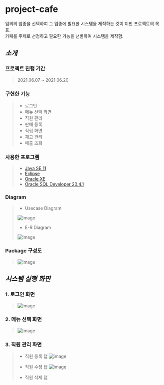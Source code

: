 # project-cafe
임의의 업종을 선택하여 그 업종에 필요한 시스템을 제작하는 것이 이번 프로젝트의 목표.<br>
카페를 주제로 선정하고 필요한 기능을 선별하여 시스템을 제작함.

## *소개*
### 프로젝트 진행 기간
> 2021.06.07 ~ 2021.06.20

### 구현한 기능
> * 로그인
> * 메뉴 선택 화면
> * 직원 관리
> * 판매 등록
> * 적립 화면
> * 재고 관리
> * 매출 조회

### 사용한 프로그램
> * [Java SE 11](https://www.oracle.com/kr/java/technologies/javase-downloads.html "java SE 11 link")
> * [Eclipse](https://www.eclipse.org/downloads/ "eclipse IDE link")
> * [Oracle XE](https://www.oracle.com/kr/database/technologies/xe-downloads.html "oracle XE link")
> * [Oracle SQL Developer 20.4.1](https://www.oracle.com/tools/downloads/sqldev-downloads.html "oracle sql developer link")

### Diagram
> * Usecase Diagram
> 
> ![image](https://user-images.githubusercontent.com/80576569/125247310-c39fdf00-e32d-11eb-9876-cd185c636f53.png)
>
> * E-R Diagram
> 
> ![image](https://user-images.githubusercontent.com/80576569/125249555-4fb30600-e330-11eb-90d4-c3b53fd98a42.png)

### Package 구성도
> ![image](https://user-images.githubusercontent.com/80576569/125296323-2363ad80-e361-11eb-9617-14316ecefded.png)


## *시스템 실행 화면*
### 1. 로그인 화면
> ![image](https://user-images.githubusercontent.com/80576569/125297155-f5cb3400-e361-11eb-960b-dafa261db1bc.png)

### 2. 메뉴 선택 화면
> ![image](https://user-images.githubusercontent.com/80576569/125297469-37f47580-e362-11eb-9522-94109bc2083c.png)

### 3. 직원 관리 화면
> * 직원 등록 탭
> ![image](https://user-images.githubusercontent.com/80576569/125298101-d41e7c80-e362-11eb-853b-5ed4caddf408.png)
> 
> * 직원 수정 탭
> ![image](https://user-images.githubusercontent.com/80576569/125298339-0203c100-e363-11eb-8135-19560024104a.png)
> * 직원 삭제 탭
